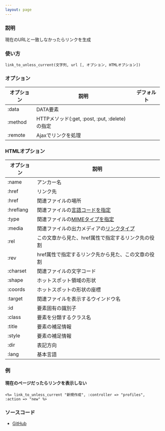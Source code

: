 ```yaml
---
layout: page
---
```

### 説明
現在のURLと一致しなかったらリンクを生成

### 使い方
    link_to_unless_current(文字列, url [, オプション, HTMLオプション])

### オプション

オプション   | 説明                                      | デフォルト
------- | --------------------------------------- | -----
:data   | DATA要素                                  |
:method | HTTPメソッド(:get, :post, :put, :delete)の指定 |
:remote | Ajaxでリンクを処理                             |

### HTMLオプション

オプション     | 説明
--------- | -----------------------------------------
:name     | アンカー名
:href     | リンク先
:href     | 関連ファイルの場所
:hreflang | 関連ファイルの[言語コードを指定](/html_base#言語コード)
:type     | 関連ファイルの[MIMEタイプを指定](/html_base#MIMEタイプ)
:media    | 関連ファイルの出力メディアの[リンクタイプ](/html_base#リンクタイプ)
:rel      | この文章から見た、href属性で指定するリンク先の役割
:rev      | href属性で指定するリンク先から見た、この文章の役割
:charset  | 関連ファイルの文字コード
:shape    | ホットスポット領域の形状
:coords   | ホットスポットの形状の座標
:target   | 関連ファイルを表示するウインドウ名
:id       | 要素固有の識別子
:class    | 要素を分類するクラス名
:title    | 要素の補足情報
:style    | 要素の補足情報
:dir      | 表記方向
:lang     | 基本言語

### 例
#### 現在のページだったらリンクを表示しない
    <%= link_to_unless_current "新規作成", :controller => "profiles", :action => "new" %>

### ソースコード
* [GitHub](https://github.com/rails/rails/blob/606ce3f907cbccd9159bb558c0b57433b42f3975/actionview/lib/action_view/helpers/url_helper.rb#L359)